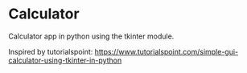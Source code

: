 # Calculator
Calculator app in python using the tkinter module.

Inspired by tutorialspoint:
https://www.tutorialspoint.com/simple-gui-calculator-using-tkinter-in-python
